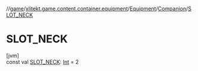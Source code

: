 //[game](../../../../index.md)/[xlitekt.game.content.container.equipment](../../index.md)/[Equipment](../index.md)/[Companion](index.md)/[SLOT_NECK](-s-l-o-t_-n-e-c-k.md)

# SLOT_NECK

[jvm]\
const val [SLOT_NECK](-s-l-o-t_-n-e-c-k.md): [Int](https://kotlinlang.org/api/latest/jvm/stdlib/kotlin/-int/index.html) = 2
